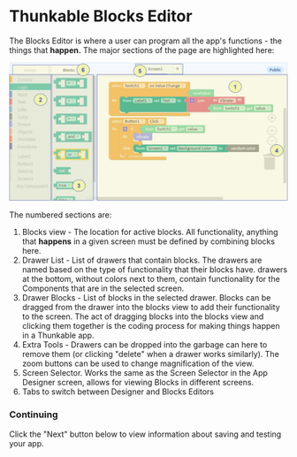 # Thunkable Blocks Editor

The Blocks Editor is where a user can program all the app's functions - the things that <b>happen.</b> The major sections of the page are highlighted here:

![Blocks Editor Interface](../../img/basics/03_blocks_editor_interface_annotated.jpg)

The numbered sections are:

1. Blocks view - The location for active blocks. All functionality, anything that <b>happens</b> in a given screen must be defined by combining blocks here.
2. Drawer List - List of drawers that contain blocks. The drawers are named based on the type of functionality that their blocks have. drawers at the bottom, without colors next to them, contain functionality for the Components that are in the selected screen.
3. Drawer Blocks - List of blocks in the selected drawer. Blocks can be dragged from the drawer into the blocks view to add their functionality to the screen. The act of dragging blocks into the blocks view and clicking them together is the coding process for making things happen in a Thunkable app.
4. Extra Tools - Drawers can be dropped into the garbage can here to remove them (or clicking "delete" when a drawer works similarly). The zoom buttons can be used to change magnification of the view.
5. Screen Selector. Works the same as the Screen Selector in the App Designer screen, allows for viewing Blocks in different screens.
6. Tabs to switch between Designer and Blocks Editors

### Continuing

Click the "Next" button below to view information about saving and testing your app.